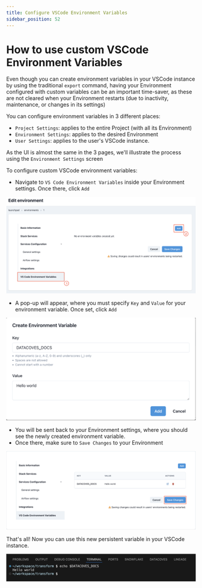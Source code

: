 ```yaml
---
title: Configure VSCode Environment Variables
sidebar_position: 52
---
```

# How to use custom VSCode Environment Variables

Even though you can create environment variables in your VSCode instance by using the traditional `export` command, having your Environment configured with custom variables can be an important time-saver, as these are not cleared when your Environment restarts (due to inactivity, maintenance, or changes in its settings)

You can configure environment variables in 3 different places:

- `Project Settings`: applies to the entire Project (with all its Environment)
- `Environment Settings`: applies to the desired Environment
- `User Settings`: applies to the user's VSCode instance.

As the UI is almost the same in the 3 pages, we'll illustrate the process using the `Environment Settings` screen

To configure custom VSCode environment variables:

- Navigate to `VS Code Environment Variables` inside your Environment settings. Once there, click `Add`

![VS Code Environment Variables](./assets/env_vars_1.png)

- A pop-up will appear, where you must specify `Key` and `Value` for your environment variable. Once set, click `Add`

![Configure ENV VAR](./assets/env_vars_2.png)

- You will be sent back to your Environment settings, where you should see the newly created environment variable.
- Once there, make sure to `Save Changes` to your Environment

![Save Changes](./assets/env_vars_3.png)

That's all! Now you can use this new persistent variable in your VSCode instance.

![VSCode](./assets/env_vars_4.png)